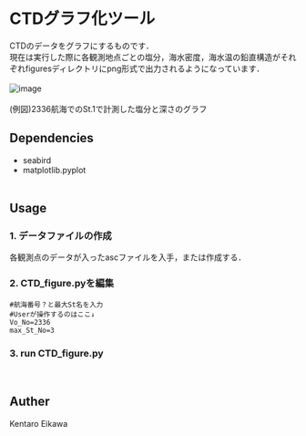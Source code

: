 # CTDグラフ化ツール

CTDのデータをグラフにするものです．<br>
現在は実行した際に各観測地点ごとの塩分，海水密度，海水温の鉛直構造がそれぞれfiguresディレクトリにpng形式で出力されるようになっています．
<br><br>
![image](https://github.com/user-attachments/assets/656f74ef-b779-4ee7-adc7-66a92cd8f8ab)
<br><br>
(例図)2336航海でのSt.1で計測した塩分と深さのグラフ<br>

## Dependencies
+ seabird
+ matplotlib.pyplot
<br><br>

## Usage

### 1. データファイルの作成
各観測点のデータが入ったascファイルを入手，または作成する．
<br>

### 2. CTD_figure.pyを編集


```
#航海番号？と最大St名を入力
#Userが操作するのはここ↓
Vo_No=2336
max_St_No=3
```

### 3. run CTD_figure.py
<br>

## Auther
Kentaro Eikawa


